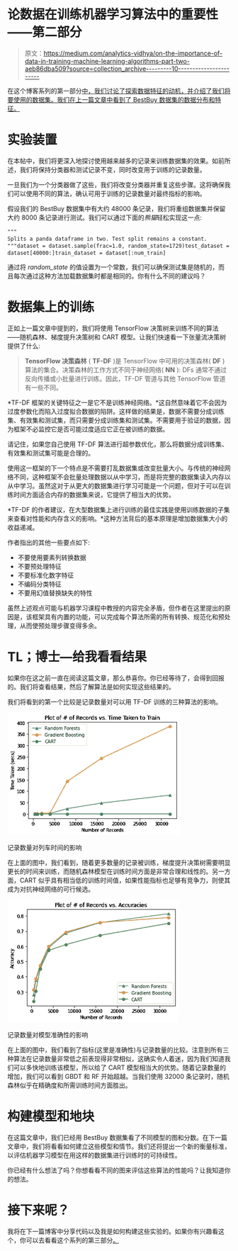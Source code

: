 # 论数据在训练机器学习算法中的重要性——第二部分

> 原文：<https://medium.com/analytics-vidhya/on-the-importance-of-data-in-training-machine-learning-algorithms-part-two-aeb86dba509?source=collection_archive---------10----------------------->

在这个博客系列的第一部分[中，我们讨论了探索数据特征的动机，并介绍了我们将要使用的数据集。我们在上一篇文章中看到了 BestBuy 数据集的数据分布和特征。](https://krtk.medium.com/on-the-importance-of-data-in-training-machine-learning-algorithms-part-one)

# 实验装置

在本帖中，我们将更深入地探讨使用越来越多的记录来训练数据集的效果。如前所述，我们将保持分类器和测试记录不变，同时改变用于训练的记录数量。

一旦我们为一个分类器做了这些，我们将改变分类器并重复这些步骤。这将确保我们可以使用不同的算法，确认可用于训练的记录数量对最终指标的影响。

假设我们的 BestBuy 数据集中有大约 48000 条记录，我们将重组数据集并保留大约 8000 条记录进行测试。我们可以通过下面的*熊猫*轻松实现这一点:

```
"""
Splits a panda dataframe in two. Test split remains a constant.
"""dataset = dataset.sample(frac=1.0, random_state=1729)test_dataset = dataset[40000:]train_dataset = dataset[:num_train]
```

通过将 *random_state* 的值设置为一个常数，我们可以确保测试集是随机的，而且每次通过这种方法加载数据集时都是相同的。你有什么不同的建议吗？

# 数据集上的训练

正如上一篇文章中提到的，我们将使用 TensorFlow 决策树来训练不同的算法——随机森林、梯度提升决策树和 CART 模型。让我们快速看一下张量流决策树提供了什么:

> **TensorFlow 决策森林** ( **TF-DF** )是 TensorFlow 中可用的决策森林( **DF** )算法的集合。决策森林的工作方式不同于神经网络( **NN** ): DFs 通常不通过反向传播或小批量进行训练。因此，TF-DF 管道与其他 TensorFlow 管道有一些不同。

*TF-DF 框架的关键特征之一是它不是训练神经网络。*这自然意味着它不会因为过度参数化而陷入过度拟合数据的陷阱。这样做的结果是，数据不需要分成训练集、有效集和测试集，而只需要分成训练集和测试集。不需要用于验证的数据，因为框架不必监控它是否可能过度适应它正在被训练的数据。

请记住，如果您自己使用 TF-DF 算法进行超参数优化，那么将数据分成训练集、有效集和测试集可能是合理的。

使用这一框架的下一个特点是不需要打乱数据集或改变批量大小。与传统的神经网络不同，这种框架不会批量处理数据以从中学习，而是将完整的数据集读入内存以从中学习。虽然这对于从更大的数据集进行学习可能是一个问题，但对于可以在训练时间方面适合内存的数据集来说，它提供了相当大的优势。

*TF-DF 的作者建议，在大型数据集上进行训练的最佳实践是使用训练数据的子集来查看对性能和内存含义的影响。*这种方法背后的基本原理是增加数据集大小的收益递减。

作者指出的其他一些要点如下:

*   不要使用要素列转换数据
*   不要预处理特征
*   不要标准化数字特征
*   不编码分类特征
*   不要用幻值替换缺失的特性

虽然上述观点可能与机器学习课程中教授的内容完全矛盾，但作者在这里提出的原因是，该框架具有内置的功能，可以完成每个算法所需的所有转换、规范化和预处理，从而使预处理步骤变得多余。

# TL；博士—给我看看结果

如果你在这之前一直在阅读这篇文章，那么恭喜你。你已经等待了，会得到回报的。我们将查看结果，然后了解算法是如何实现这些结果的。

我们将看到的第一个比较是记录数量对可以用 TF-DF 训练的三种算法的影响。

![](img/859a31a233e3fa8601b5f288aeeb0fb2.png)

记录数量对列车时间的影响

在上面的图中，我们看到，随着更多数量的记录被训练，梯度提升决策树需要明显更长的时间来训练，而随机森林模型在训练时间方面是非常合理和线性的。另一方面，CART 似乎具有相当低的训练时间值，如果性能指标也足够有竞争力，则使其成为对抗神经网络的可行候选。

![](img/669ec34933814de40d6b717fc6ce1433.png)

记录数量对模型准确性的影响

在上面的图中，我们看到了指标(这里是准确性)与记录数量的比较。注意到所有三种算法在记录数量非常低之前表现得非常相似，这确实令人着迷，因为我们知道我们可以多快地训练该模型，所以给了 CART 模型相当大的优势。随着记录数量的增加，我们可以看到 GBDT 和 RF 开始超越。当我们使用 32000 条记录时，随机森林似乎在精确度和所需训练时间方面胜出。

# 构建模型和地块

在这篇文章中，我们已经用 BestBuy 数据集看了不同模型的图和分数。在下一篇文章中，我们将看看如何建立这些模型和情节。我们还将提出一个新的衡量标准，以评估机器学习模型在用这样的数据集进行训练时的可持续性。

你已经有什么想法了吗？你想看看不同的图来评估这些算法的性能吗？让我知道你的想法。

# 接下来呢？

我将在下一篇博客中分享代码以及我是如何构建这些实验的。如果你有兴趣看这个，你可以去看看这个系列的第三部分[。](/analytics-vidhya/on-the-importance-of-data-in-training-machine-learning-algorithms-part-three-db5c803e59e9?source=user_profile---------0----------------------------)